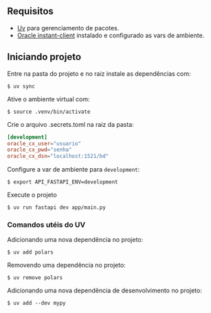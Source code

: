 ## Requisitos

* [Uv](https://docs.astral.sh/uv/) para gerenciamento de pacotes.
* [Oracle instant-client](https://download.oracle.com/otn_software/linux/instantclient/instantclient-basiclite-linuxx64.zip) instalado e configurado as vars de ambiente.


## Iniciando projeto

Entre na pasta do projeto e no raiz instale as dependências com:

```console
$ uv sync
```

Ative o ambiente virtual com:

```console
$ source .venv/bin/activate
```

Crie o arquivo .secrets.toml na raiz da pasta:

```toml
[development]
oracle_cx_user="usuario"
oracle_cx_pwd="senha"
oracle_cx_dsn="localhost:1521/bd"
```
Configure a var de ambiente para `development`:
```
$ export API_FASTAPI_ENV=development
```

Execute o projeto

```console
$ uv run fastapi dev app/main.py
```

### Comandos utéis do UV

Adicionando uma nova dependência no projeto:

```console
$ uv add polars
```

Removendo uma dependência no projeto:

```console
$ uv remove polars
```

Adicionando uma nova dependência de desenvolvimento no projeto:

```console
$ uv add --dev mypy
```